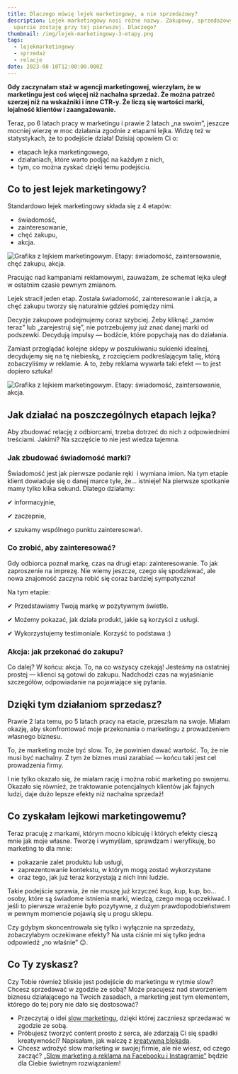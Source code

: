 ```yaml
---
title: Dlaczego mówię lejek marketingowy, a nie sprzedażowy?
description: Lejek marketingowy nosi różne nazwy. Zakupowy, sprzedażowy… a ja
  uparcie zostaję przy tej pierwszej. Dlaczego?
thumbnail: /img/lejek-marketingowy-3-etapy.png
tags:
  - lejekmarketingowy
  - sprzedaż
  - relacje
date: 2023-08-10T12:00:00.000Z
---
```

**Gdy zaczynałam staż w agencji marketingowej, wierzyłam, że w marketingu jest coś więcej niż nachalna sprzedaż. Że można patrzeć szerzej niż na wskaźniki i inne CTR-y. Że liczą się wartości marki, lojalność klientów i zaangażowanie.**

Teraz, po 6 latach pracy w marketingu i prawie 2 latach „na swoim”, jeszcze mocniej wierzę w moc działania zgodnie z etapami lejka. Widzę też w statystykach, że to podejście działa! Dzisiaj opowiem Ci o:

* etapach lejka marketingowego, 
* działaniach, które warto podjąć na każdym z nich,
* tym, co można zyskać dzięki temu podejściu.



## Co to jest lejek marketingowy?

Standardowo lejek marketingowy składa się z 4 etapów:

* świadomość,
* zainteresowanie,
* chęć zakupu,
* akcja.

![Grafika z lejkiem marketingowym. Etapy: świadomość, zaintersowanie, chęć zakupu, akcja.](/img/lejek-marketingowy-4-etapy.png "lejek-marketingowy-4-etapy")

Pracując nad kampaniami reklamowymi, zauważam, że schemat lejka uległ w ostatnim czasie pewnym zmianom. 

Lejek stracił jeden etap. Została świadomość, zainteresowanie i akcja, a chęć zakupu tworzy się naturalnie gdzieś pomiędzy nimi. 

Decyzje zakupowe podejmujemy coraz szybciej. Żeby kliknąć „zamów teraz” lub „zarejestruj się”, nie potrzebujemy już znać danej marki od podszewki. Decydują impulsy — bodźcie, które popychają nas do działania. 

Zamiast przeglądać kolejne sklepy w poszukiwaniu sukienki idealnej, decydujemy się na tę niebieską, z rozcięciem podkreślającym talię, którą zobaczyliśmy w reklamie. A to, żeby reklama wywarła taki efekt — to jest dopiero sztuka!

![Grafika z lejkiem marketingowym. Etapy: świadomość, zaintersowanie, akcja.](/img/lejek-marketingowy-3-etapy.png "lejek-marketingowy-3-etapy")



## Jak działać na poszczególnych etapach lejka?

Aby zbudować relację z odbiorcami, trzeba dotrzeć do nich z odpowiednimi treściami. Jakimi? Na szczęście to nie jest wiedza tajemna.



### Jak zbudować świadomość marki?

Świadomość jest jak pierwsze podanie ręki  i wymiana imion. Na tym etapie klient dowiaduje się o danej marce tyle, że… istnieje! Na pierwsze spotkanie mamy tylko kilka sekund. Dlatego działamy:

✔ informacyjnie, 

✔ zaczepnie, 

✔ szukamy wspólnego punktu zainteresowań.



### Co zrobić, aby zainteresować?

Gdy odbiorca poznał markę, czas na drugi etap: zainteresowanie. To jak zaproszenie na imprezę. Nie wiemy jeszcze, czego się spodziewać, ale nowa znajomość zaczyna robić się coraz bardziej sympatyczna! 

Na tym etapie:

✔ Przedstawiamy Twoją markę w pozytywnym świetle. 

✔ Możemy pokazać, jak działa produkt, jakie są korzyści z usługi. 

✔ Wykorzystujemy testimoniale. Korzyść to podstawa :)



### Akcja: jak przekonać do zakupu?

Co dalej? W końcu: akcja. To, na co wszyscy czekają! Jesteśmy na ostatniej prostej — klienci są gotowi do zakupu. Nadchodzi czas na wyjaśnianie szczegółów, odpowiadanie na pojawiające się pytania.



## Dzięki tym działaniom sprzedasz?

Prawie 2 lata temu, po 5 latach pracy na etacie, przeszłam na swoje. Miałam okazję, aby skonfrontować moje przekonania o marketingu z prowadzeniem własnego biznesu. 

To, że marketing może być slow. To, że powinien dawać wartość. To, że nie musi być nachalny. Z tym że biznes musi zarabiać — końcu taki jest cel prowadzenia firmy.

I nie tylko okazało się, że miałam rację i można robić marketing po swojemu. Okazało się również, że traktowanie potencjalnych klientów jak fajnych ludzi, daje dużo lepsze efekty niż nachalna sprzedaż!



## Co zyskałam lejkowi marketingowemu?

Teraz pracuję z markami, którym mocno kibicuję i których efekty cieszą mnie jak moje własne. Tworzę i wymyślam, sprawdzam i weryfikuję, bo marketing to dla mnie:

* pokazanie zalet produktu lub usługi,
* zaprezentowanie kontekstu, w którym mogą zostać wykorzystane 
* oraz tego, jak już teraz korzystają z nich inni ludzie.

Takie podejście sprawia, że nie muszę już krzyczeć kup, kup, kup, bo… osoby, które są świadome istnienia marki, wiedzą, czego mogą oczekiwać. I jeśli to pierwsze wrażenie było pozytywne, z dużym prawdopodobieństwem w pewnym momencie pojawią się u progu sklepu.

Czy gdybym skoncentrowała się tylko i wyłącznie na sprzedaży, zobaczyłabym oczekiwane efekty? Na usta ciśnie mi się tylko jedna odpowiedź „no właśnie” 😉.



## Co Ty zyskasz?

Czy Tobie również bliskie jest podejście do marketingu w rytmie slow? Chcesz sprzedawać w zgodzie ze sobą? Może pracujesz nad stworzeniem biznesu działającego na Twoich zasadach, a marketing jest tym elementem, którego do tej pory nie dało się dostosować?

* Przeczytaj o idei [slow marketingu](https://adrianna.com.pl/blog/slow-marketing-co-to/), dzięki której zaczniesz sprzedawać w zgodzie ze sobą.
* Próbujesz tworzyć content prosto z serca, ale zdarzają Ci się spadki kreatywności? Napisałam, jak walczę z [kreatywną blokadą](https://adrianna.com.pl/blog/kreatywna-blokada-jak-sobie-z-ni%C4%85-poradzi%C4%87/).
* Chcesz wdrożyć slow marketing w swojej firmie, ale nie wiesz, od czego zacząć? [„Slow marketing a reklama na Facebooku i Instagramie”](http://ebook.adrianna.com.pl/bL5D0p) będzie dla Ciebie świetnym rozwiązaniem!
